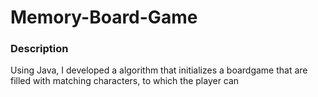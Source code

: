 # Memory-Board-Game

### Description
Using Java, I developed a algorithm that initializes a boardgame that are filled with matching characters, to which the player can <brk>
